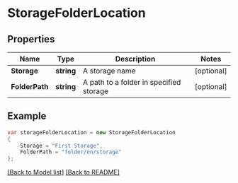 # StorageFolderLocation
## Properties
Name | Type | Description | Notes
------------ | ------------- | ------------- | -------------
**Storage** | **string** | A storage name              | [optional] 
**FolderPath** | **string** | A path to a folder in specified storage              | [optional] 


## Example
```csharp
var storageFolderLocation = new StorageFolderLocation
{
    Storage = "First Storage",
    FolderPath = "folder/on/storage"
};
```

[[Back to Model list]](Models.md) [[Back to README]](README.md)

